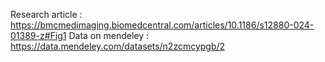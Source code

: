 Research article : https://bmcmedimaging.biomedcentral.com/articles/10.1186/s12880-024-01389-z#Fig1
Data on mendeley : https://data.mendeley.com/datasets/n2zcmcypgb/2
